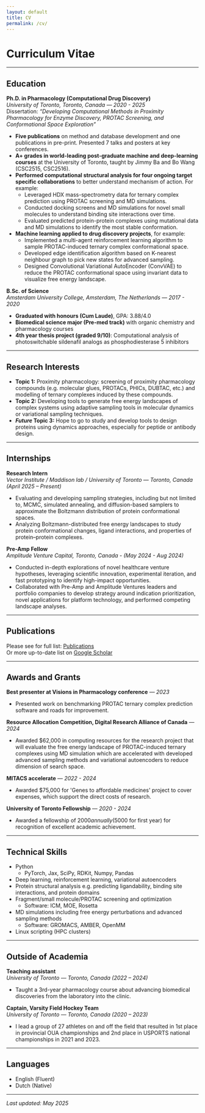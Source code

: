 ```yaml
---
layout: default
title: CV
permalink: /cv/
---
```


# Curriculum Vitae

---

## Education

**Ph.D. in Pharmacology (Computational Drug Discovery)**  
_University of Toronto, Toronto, Canada — 2020 - 2025_  
Dissertation: *“Developing Computational Methods in Proximity Pharmacology for Enzyme Discovery, PROTAC Screening, and Conformational Space Exploration”*

- **Five publications** on method and database development and one publications in pre-print.
Presented 7 talks and posters at key conferences.
- **A+ grades in world-leading post-graduate machine and deep-learning courses** at the University of Toronto, taught by Jimmy Ba and Bo Wang (CSC2515, CSC2516).
- **Performed computational structural analysis for four ongoing target specific collaborations** to better understand mechanism of action. For example:
  - Leveraged HDX mass-spectrometry data for ternary complex prediction using PROTAC screening and MD simulations.
  - Conducted docking screens and MD simulations for novel small molecules to understand binding site interactions over time.
  - Evaluated predicted protein-protein complexes using mutational data and MD simulations to identify the most stable conformation.
- **Machine learning applied to drug discovery projects**, for example:
  - Implemented a multi-agent reinforcement learning algorithm to sample PROTAC-induced ternary complex conformational space.
  - Developed edge identification algorithm based on K-nearest neighbour graph to pick new states for advanced sampling.
  - Designed Convolutional Variational AutoEncoder (ConvVAE) to reduce the PROTAC conformational space using invariant data to visualize free energy landscape.

**B.Sc. of Science**  
_Amsterdam University College, Amsterdam, The Netherlands — 2017 - 2020_  

- **Graduated with honours (Cum Laude)**, GPA: 3.88/4.0
- **Biomedical science major (Pre-med track)** with organic chemistry and pharmacology courses
- **4th year thesis project (graded 9/10)**: Computational analysis of photoswitchable sildenafil analogs as phosphodiesterase 5 inhibitors

---

## Research Interests

- **Topic 1:** Proximity pharmacology: screening of proximity pharmacology compounds (e.g. molecular glues, PROTACs, PHICs, DUBTAC, etc.) and modelling of ternary complexes induced by these compounds.
- **Topic 2:** Developing tools to generate free energy landscapes of complex systems using adaptive sampling tools in molecular dynamics or variational sampling techniques.
- **_Future_ Topic 3:** Hope to go to study and develop tools to design proteins using dynamics approaches, especially for peptide or antibody design.

---

## Internships

**Research Intern**  
_Vector Institute / Maddison lab / University of Toronto — Toronto, Canada (April 2025 – Present)_  
- Evaluating and developing sampling strategies, including but not limited to, MCMC, simulated annealing, and diffusion-based samplers to approximate the Boltzmann distribution of protein conformational spaces.
- Analyzing Boltzmann-distributed free energy landscapes to study protein conformational changes, ligand interactions, and properties of protein–protein complexes.

**Pre-Amp Fellow**  
_Amplitude Venture Capital, Toronto, Canada - (May 2024 - Aug 2024)_  
- Conducted in-depth explorations of novel healthcare venture hypotheses, leveraging scientific innovation, experimental iteration, and fast prototyping to identify high-impact opportunities.
- Collaborated with Pre-Amp and Amplitude Ventures leaders and portfolio companies to develop strategy around indication prioritization, novel applications for platform technology, and performed competing landscape analyses.

---

## Publications

Please see for full list: [Publications](/eviannerovers/publications)  
Or more up-to-date list on [Google Scholar](https://scholar.google.com/citations?user=B_ccEo4AAAAJ&hl=en)

---

## Awards and Grants

**Best presenter at Visions in Pharmacology conference** — _2023_
- Presented work on benchmarking PROTAC ternary complex prediction software and roads for improvement.

**Resource Allocation Competition, Digital Research Alliance of Canada** — _2024_
- Awarded $62,000 in computing resources for the research project that will evaluate the free energy landscape of PROTAC-induced ternary complexes using MD simulation which are accelerated with developed advanced sampling methods and variational autoencoders to reduce dimension of search space.

**MITACS accelerate** — _2022 - 2024_
- Awarded $75,000 for 'Genes to affordable medicines' project to cover expenses, which support the direct costs of research.

**University of Toronto Fellowship** — _2020 - 2024_
- Awarded a fellowship of $2000 annually ($5000 for first year) for recognition of excellent academic achievement.

---

## Technical Skills

- Python
  - PyTorch, Jax, SciPy, RDKit, Numpy, Pandas
- Deep learning, reinforcement learning, variational autoencoders
- Protein structural analysis e.g. predicting ligandability, binding site interactions, and protein domains
- Fragment/small molecule/PROTAC screening and optimization
  - Software: ICM, MOE, Rosetta
- MD simulations including free energy perturbations and advanced sampling methods
  - Software: GROMACS, AMBER, OpenMM
- Linux scripting (HPC clusters)

---

## Outside of Academia

**Teaching assistant**  
_University of Toronto — Toronto, Canada (2022 – 2024)_  
- Taught a 3rd-year pharmacology course about advancing biomedical discoveries from the laboratory into the clinic.

**Captain, Varsity Field Hockey Team**  
_University of Toronto — Toronto, Canada (2020 – 2023)_  
- I lead a group of 27 athletes on and off the field that resulted in 1st place in provincial OUA championships and 2nd place in USPORTS national championships in 2021 and 2023.
  
---

## Languages

- English (Fluent)  
- Dutch (Native)  

---

_Last updated: May 2025_
